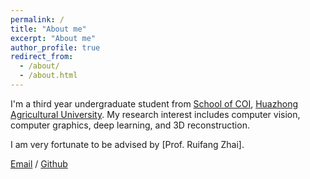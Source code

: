 ```yaml
---
permalink: /
title: "About me"
excerpt: "About me"
author_profile: true
redirect_from: 
  - /about/
  - /about.html
---
```


I'm a third year undergraduate student from [School of COI](http://coi.hzau.edu.cn/), [Huazhong Agricultural University](http://www.hzau.edu.cn/). My research interest includes computer vision, computer graphics, deep learning, and 3D reconstruction.

I am very fortunate to be advised by [Prof. Ruifang Zhai].

[Email](renhe@webmail.hzau.edu.cn) / [Github](https://github.com/WittyRH)
